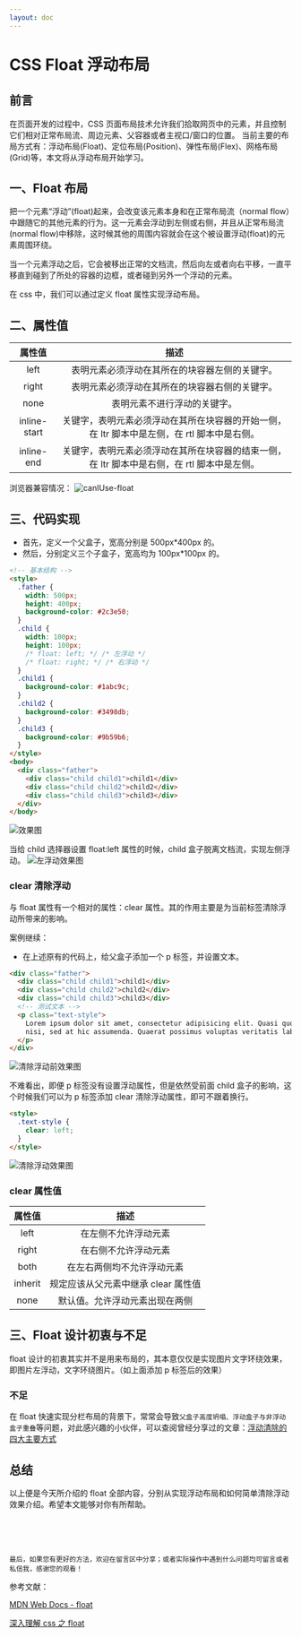 ```yaml
---
layout: doc
---
```


# CSS Float 浮动布局

## 前言

在页面开发的过程中，CSS 页面布局技术允许我们拾取网页中的元素，并且控制它们相对正常布局流、周边元素、父容器或者主视口/窗口的位置。
当前主要的布局方式有：浮动布局(Float)、定位布局(Position)、弹性布局(Flex)、网格布局(Grid)等，本文将从浮动布局开始学习。

## 一、Float 布局

把一个元素“浮动”(float)起来，会改变该元素本身和在正常布局流（normal flow）中跟随它的其他元素的行为。这一元素会浮动到左侧或右侧，并且从正常布局流(normal flow)中移除，这时候其他的周围内容就会在这个被设置浮动(float)的元素周围环绕。

当一个元素浮动之后，它会被移出正常的文档流，然后向左或者向右平移，一直平移直到碰到了所处的容器的边框，或者碰到另外一个浮动的元素。

在 css 中，我们可以通过定义 float 属性实现浮动布局。

## 二、属性值

|    属性值    |                                             描述                                             |
| :----------: | :------------------------------------------------------------------------------------------: |
|     left     |                        表明元素必须浮动在其所在的块容器左侧的关键字。                        |
|    right     |                        表明元素必须浮动在其所在的块容器右侧的关键字。                        |
|     none     |                                 表明元素不进行浮动的关键字。                                 |
| inline-start | 关键字，表明元素必须浮动在其所在块容器的开始一侧，在 ltr 脚本中是左侧，在 rtl 脚本中是右侧。 |
|  inline-end  | 关键字，表明元素必须浮动在其所在块容器的结束一侧，在 ltr 脚本中是右侧，在 rtl 脚本中是左侧。 |

浏览器兼容情况：
![canIUse-float](../../public/images/blog/css/20210621222502672.png)

## 三、代码实现

- 首先，定义一个父盒子，宽高分别是 500px\*400px 的。
- 然后，分别定义三个子盒子，宽高均为 100px\*100px 的。

```html
<!-- 基本结构 -->
<style>
  .father {
    width: 500px;
    height: 400px;
    background-color: #2c3e50;
  }
  .child {
    width: 100px;
    height: 100px;
    /* float: left; */ /* 左浮动 */
    /* float: right; */ /* 右浮动 */
  }
  .child1 {
    background-color: #1abc9c;
  }
  .child2 {
    background-color: #3498db;
  }
  .child3 {
    background-color: #9b59b6;
  }
</style>
<body>
  <div class="father">
    <div class="child child1">child1</div>
    <div class="child child2">child2</div>
    <div class="child child3">child3</div>
  </div>
</body>
```

![效果图](../../public/images/blog/css/20210621224632621.png)

当给 child 选择器设置 float:left 属性的时候，child 盒子脱离文档流，实现左侧浮动。
![左浮动效果图](../../public/images/blog/css/20210621225106338.png)

### clear 清除浮动

与 float 属性有一个相对的属性：clear 属性。其的作用主要是为当前标签清除浮动所带来的影响。

案例继续：

- 在上述原有的代码上，给父盒子添加一个 p 标签，并设置文本。

```html
<div class="father">
  <div class="child child1">child1</div>
  <div class="child child2">child2</div>
  <div class="child child3">child3</div>
  <!-- 测试文本 -->
  <p class="text-style">
    Lorem ipsum dolor sit amet, consectetur adipisicing elit. Quasi quo, tempora ipsa excepturi culpa quis possimus
    nisi, sed at hic assumenda. Quaerat possimus voluptas veritatis laboriosam minus inventore tempore similique!
  </p>
</div>
```

![清除浮动前效果图](../../public/images/blog/css/20210621225941925.png)

不难看出，即便 p 标签没有设置浮动属性，但是依然受前面 child 盒子的影响，这个时候我们可以为 p 标签添加 clear 清除浮动属性，即可不跟着换行。

```html
<style>
  .text-style {
    clear: left;
  }
</style>
```

![清除浮动效果图](../../public/images/blog/css/20210621230310911.png)

### clear 属性值

| 属性值  |                描述                 |
| :-----: | :---------------------------------: |
|  left   |        在左侧不允许浮动元素         |
|  right  |        在右侧不允许浮动元素         |
|  both   |     在左右两侧均不允许浮动元素      |
| inherit | 规定应该从父元素中继承 clear 属性值 |
|  none   |   默认值。允许浮动元素出现在两侧    |

## 三、Float 设计初衷与不足

float 设计的初衷其实并不是用来布局的，其本意仅仅是实现图片文字环绕效果，即图片左浮动，文字环绕图片。（如上面添加 p 标签后的效果）

### 不足

在 float 快速实现分栏布局的背景下，常常会导致`父盒子高度坍塌、浮动盒子与非浮动盒子重叠`等问题，对此感兴趣的小伙伴，可以查阅曾经分享过的文章：[浮动清除的四大主要方式](https://blog.csdn.net/weixin_44808483/article/details/111594867)

## 总结

以上便是今天所介绍的 float 全部内容，分别从实现浮动布局和如何简单清除浮动效果介绍。希望本文能够对你有所帮助。

<br />
<br />
<br />

`最后，如果您有更好的方法，欢迎在留言区中分享；或者实际操作中遇到什么问题均可留言或者私信我，感谢您的观看！`

参考文献：

[MDN Web Docs - float](https://developer.mozilla.org/zh-CN/docs/Web/CSS/float)

[深入理解 css 之 float](https://segmentfault.com/a/1190000016153055)

